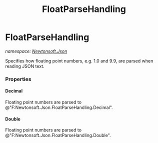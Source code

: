 ﻿---
title: FloatParseHandling
---

# FloatParseHandling
_namespace: [Newtonsoft.Json](N-Newtonsoft.Json.html)_

Specifies how floating point numbers, e.g. 1.0 and 9.9, are parsed when reading JSON text.



### Properties

#### Decimal
Floating point numbers are parsed to @"F:Newtonsoft.Json.FloatParseHandling.Decimal".
#### Double
Floating point numbers are parsed to @"F:Newtonsoft.Json.FloatParseHandling.Double".

